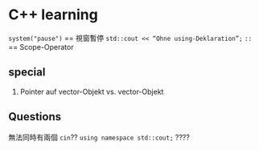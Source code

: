 # C++ learning

`system("pause")` == 視窗暫停
`std::cout << “Ohne using-Deklaration”;`
`::` == Scope-Operator

## special
1. Pointer auf vector-Objekt vs. vector-Objekt

## Questions

無法同時有兩個 `cin`??
`using namespace std::cout;` ????